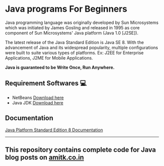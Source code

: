 **Java programs For Beginners**
===================
Java programming language was originally developed by Sun Microsystems which was initiated by James Gosling and released in 1995 as core component of Sun Microsystems' Java platform (Java 1.0 [J2SE]).

The latest release of the Java Standard Edition is Java SE 8. With the advancement of Java and its widespread popularity, multiple configurations were built to suite various types of platforms. Ex: J2EE for Enterprise Applications, J2ME for Mobile Applications.

**Java is guaranteed to be Write Once, Run Anywhere.**



**Requirement Softwares** :computer:
-------------
* NetBeans [Download here](https://netbeans.org/downloads/)
* Java JDK [Download here](http://www.oracle.com/technetwork/java/javase/downloads/index.html)



**Documentation**
----------------------

[Java Platform Standard Edition 8 Documentation
](https://docs.oracle.com/javase/8/docs/)



-----------------------

This repository contains complete code for Java blog posts on [amitk.co.in](http://www.amitk.co.in)
-----------